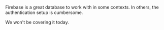 Firebase is a great database to work with in some contexts. In others, the authentication setup is cumbersome.

We won't be covering it today.
